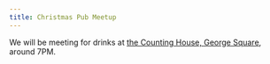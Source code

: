 ```yaml
---
title: Christmas Pub Meetup
---
```


We will be meeting for drinks at [the Counting House, George Square](http://www.openstreetmap.org/node/247937950), around 7PM.
